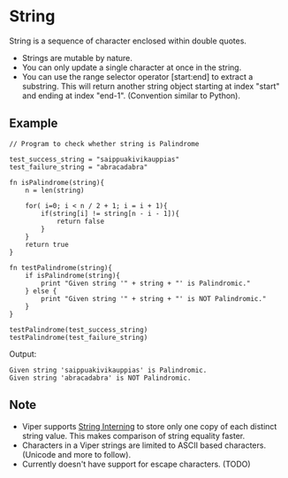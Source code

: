 # String <!-- {docsify-ignore-all} -->

String is a sequence of character enclosed within double quotes.

- Strings are mutable by nature.
- You can only update a single character at once in the string.
- You can use the range selector operator [start:end] to extract a substring. This will return another string object starting at index "start" and ending at index "end-1". (Convention similar to Python).

## Example

```string.viper
// Program to check whether string is Palindrome

test_success_string = "saippuakivikauppias"
test_failure_string = "abracadabra"

fn isPalindrome(string){
    n = len(string)

    for( i=0; i < n / 2 + 1; i = i + 1){
        if(string[i] != string[n - i - 1]){
            return false
        }
    }
    return true
}

fn testPalindrome(string){
    if isPalindrome(string){
        print "Given string '" + string + "' is Palindromic."
    } else {
        print "Given string '" + string + "' is NOT Palindromic."
    }
}

testPalindrome(test_success_string)
testPalindrome(test_failure_string)

```

Output:
```
Given string 'saippuakivikauppias' is Palindromic.
Given string 'abracadabra' is NOT Palindromic.
```

## Note

- Viper supports [String Interning](https://en.wikipedia.org/wiki/String_interning) to store only one copy of each distinct string value. This makes comparison of string equality faster.
- Characters in a Viper strings are limited to ASCII based characters. (Unicode and more to follow).
- Currently doesn't have support for escape characters. (TODO)
